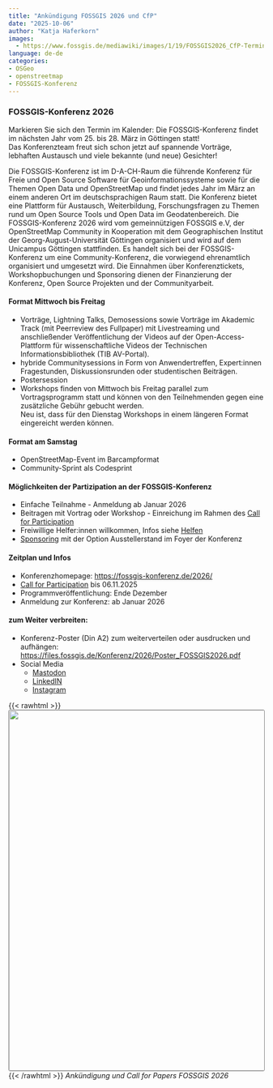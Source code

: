 ```yaml
---
title: "Ankündigung FOSSGIS 2026 und CfP"
date: "2025-10-06"
author: "Katja Haferkorn"
images:
  - https://www.fossgis.de/mediawiki/images/1/19/FOSSGIS2026_CfP-Termine.png
language: de-de
categories:
- OSGeo
- openstreetmap
- FOSSGIS-Konferenz
---
```


### FOSSGIS-Konferenz 2026 

Markieren Sie sich den Termin im Kalender: Die FOSSGIS-Konferenz findet im nächsten Jahr vom 25. bis 28. März in Göttingen statt!   
Das Konferenzteam freut sich schon jetzt auf spannende Vorträge, lebhaften Austausch und viele bekannte (und neue) Gesichter!

Die FOSSGIS-Konferenz ist im D-A-CH-Raum die führende Konferenz für Freie und Open Source Software für Geoinformationssysteme sowie für die Themen Open Data und OpenStreetMap und findet jedes Jahr im März an einem anderen Ort im deutschsprachigen Raum statt.
Die Konferenz bietet eine Plattform für Austausch, Weiterbildung, Forschungsfragen zu Themen rund um Open Source Tools und Open Data im Geodatenbereich.
Die FOSSGIS-Konferenz 2026 wird vom gemeinnützigen FOSSGIS e.V, der OpenStreetMap Community in Kooperation mit dem Geographischen Institut der Georg-August-Universität Göttingen organisiert und wird auf dem Unicampus Göttingen stattfinden.
Es handelt sich bei der FOSSGIS-Konferenz um eine Community-Konferenz, die vorwiegend ehrenamtlich organisiert und umgesetzt wird. Die Einnahmen über Konferenztickets, Workshopbuchungen und Sponsoring dienen der Finanzierung der Konferenz, Open Source Projekten und der Communityarbeit.

#### Format Mittwoch bis Freitag
* Vorträge, Lightning Talks, Demosessions sowie Vorträge im Akademic Track (mit Peerreview des Fullpaper) mit Livestreaming und anschließender Veröffentlichung der Videos auf der Open-Access-Plattform für wissenschaftliche Videos der Technischen Informationsbibliothek (TIB AV-Portal).
* hybride Communitysessions in Form von Anwendertreffen, Expert:innen Fragestunden, Diskussionsrunden oder studentischen Beiträgen.
* Postersession
* Workshops finden von Mittwoch bis Freitag parallel zum Vortragsprogramm statt und können von den Teilnehmenden gegen eine zusätzliche Gebühr gebucht werden.    
Neu ist, dass für den Dienstag Workshops in einem längeren Format eingereicht werden können.

#### Format am Samstag
* OpenStreetMap-Event im Barcampformat
* Community-Sprint als Codesprint

#### Möglichkeiten der Partizipation an der FOSSGIS-Konferenz
* Einfache Teilnahme - Anmeldung ab Januar 2026
* Beitragen mit Vortrag oder Workshop - Einreichung im Rahmen des [Call for Participation](https://fossgis-konferenz.de/2026/callforpapers/)
* Freiwillige Helfer:innen willkommen, Infos siehe [Helfen](https://fossgis-konferenz.de/2026/helfen)
* [Sponsoring](https://fossgis-konferenz.de/2026/#Sponsoring) mit der Option Ausstellerstand im Foyer der Konferenz 

#### Zeitplan und Infos
* Konferenzhomepage: https://fossgis-konferenz.de/2026/
* [Call for Participation](https://fossgis-konferenz.de/2026/callforpapers/) bis 06.11.2025 
* Programmveröffentlichung: Ende Dezember
* Anmeldung zur Konferenz: ab Januar 2026

#### zum Weiter verbreiten:
* Konferenz-Poster (Din A2) zum weiterverteilen oder ausdrucken und aufhängen: https://files.fossgis.de/Konferenz/2026/Poster_FOSSGIS2026.pdf
* Social Media
  * [Mastodon](https://mastodon.online/@FOSSGISeV)
  * [LinkedIN](https://www.linkedin.com/company/fossgis-verein/?viewAsMember=true)
  * [Instagram](https://www.instagram.com/fossgis_ev/)

 {{< rawhtml >}}
<img src='https://www.fossgis.de/mediawiki/images/1/19/FOSSGIS2026_CfP-Termine.png' width='712' style="border: 1px solid #808080; border-radius: 3px;"/><br/>
 {{< /rawhtml >}}
_Ankündigung und Call for Papers FOSSGIS 2026_

 
 

